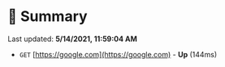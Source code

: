 # 📖 Summary
Last updated: **5/14/2021, 11:59:04 AM**

- `GET` [https://google.com](https://google.com) - **Up** (144ms)

